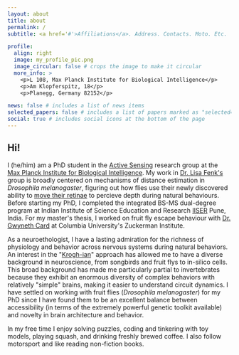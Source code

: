 ```yaml
---
layout: about
title: about
permalink: /
subtitle: <a href='#'>Affiliations</a>. Address. Contacts. Moto. Etc.

profile:
  align: right
  image: my_profile_pic.png
  image_circular: false # crops the image to make it circular
  more_info: >
    <p>L 108, Max Planck Institute for Biological Intelligence</p>
    <p>Am Klopferspitz, 18</p>
    <p>Planegg, Germany 82152</p>

news: false # includes a list of news items
selected_papers: false # includes a list of papers marked as "selected={true}"
social: true # includes social icons at the bottom of the page
---
```


## Hi!

I (he/him) am a PhD student in the [Active Sensing](https://www.bi.mpg.de/fenk) research group at the [Max Planck Institute for Biological Intelligence](https://www.bi.mpg.de/en). My work in [Dr. Lisa Fenk's](https://www.bi.mpg.de/2401722/fenk-page.html) group is broadly centered on mechanisms of distance estimation in _Drosophila melanogaster_, figuring out how flies use their newly discovered ability to [move their retinae](https://www.nature.com/articles/s41586-022-05317-5) to percieve depth during natural behaviours. Before starting my PhD, I completed the integrated BS-MS dual-degree program at Indian Institute of Science Education and Research [IISER](https://www.iiserpune.ac.in/) Pune, India. For my master's thesis, I worked on fruit fly escape behaviour with [Dr. Gwyneth Card](https://zuckermaninstitute.columbia.edu/gwyneth-card-phd) at Columbia University's Zuckerman Institute.

As a neuroethologist, I have a lasting admiration for the richness of physiology and behavior across nervous systems during natural behaviors. An interest in the "[Krogh-ian](https://en.wikipedia.org/wiki/Krogh%27s_principle)" approach has allowed me to have a diverse background in neuroscience, from songbirds and fruit flys to in-silico cells. This broad background has made me particularly partial to invertebrates because they exhibit an enormous diversity of complex behaviors with relatively "simple" brains, making it easier to understand circuit dynamics. I have settled on working with fruit flies (_Drosophila melanogaster_) for my PhD since I have found them to be an excellent balance between accessibility (in terms of the extremely powerful genetic toolkit available) and novelty in brain architecture and behavior.

In my free time I enjoy solving puzzles, coding and tinkering with toy models, playing squash, and drinking freshly brewed coffee. I also follow motorsport and like reading non-fiction books.
